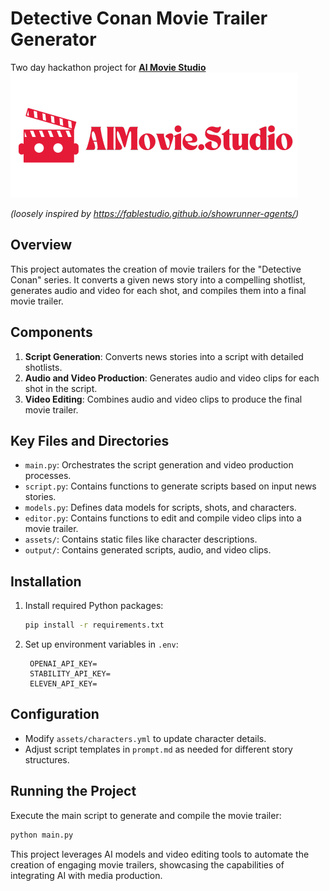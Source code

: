 # Detective Conan Movie Trailer Generator
Two day hackathon project for **[AI Movie Studio](https://www.aimovie.studio/)**
[![AImovie.studio](./assets/image.png)](https://www.aimovie.studio/)

*(loosely inspired by https://fablestudio.github.io/showrunner-agents/)*

## Overview
This project automates the creation of movie trailers for the "Detective Conan" series. It converts a given news story into a compelling shotlist, generates audio and video for each shot, and compiles them into a final movie trailer.

## Components
1. **Script Generation**: Converts news stories into a script with detailed shotlists.
2. **Audio and Video Production**: Generates audio and video clips for each shot in the script.
3. **Video Editing**: Combines audio and video clips to produce the final movie trailer.

## Key Files and Directories
- `main.py`: Orchestrates the script generation and video production processes.
- `script.py`: Contains functions to generate scripts based on input news stories.
- `models.py`: Defines data models for scripts, shots, and characters.
- `editor.py`: Contains functions to edit and compile video clips into a movie trailer.
- `assets/`: Contains static files like character descriptions.
- `output/`: Contains generated scripts, audio, and video clips.
## Installation
1. Install required Python packages:
   ```bash
   pip install -r requirements.txt
   ```
2. Set up environment variables in `.env`:
   ```plaintext
    OPENAI_API_KEY=
    STABILITY_API_KEY=
    ELEVEN_API_KEY=
   ```

## Configuration
- Modify `assets/characters.yml` to update character details.
- Adjust script templates in `prompt.md` as needed for different story structures.

## Running the Project
Execute the main script to generate and compile the movie trailer:
```bash
python main.py
```


This project leverages AI models and video editing tools to automate the creation of engaging movie trailers, showcasing the capabilities of integrating AI with media production.

